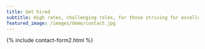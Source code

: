 ```yaml
---
title: Get hired
subtitle: High rates, challenging roles, for those striving for excellence! 
featured_image: /images/demo/contact.jpg
---
```


{% include contact-form2.html %}
